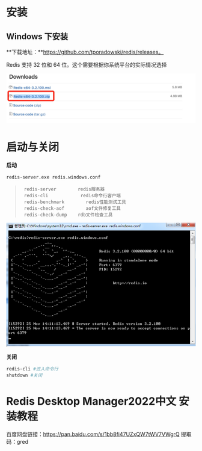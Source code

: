 # 安装

## Windows 下安装

**下载地址：**https://github.com/tporadowski/redis/releases。

Redis 支持 32 位和 64 位。这个需要根据你系统平台的实际情况选择

![img](https://raw.githubusercontent.com/feixue-altaaa/picture/master/pic/202407231704243.jpeg)

# 启动与关闭

**启动**

```bash
redis-server.exe redis.windows.conf
```

> ```
>  redis-server        redis服务器
>  redis-cli            redis命令行客户端
>  redis-benchmark        redis性能测试工具
>  redis-check-aof        aof文件修复工具
>  redis-check-dump    rdb文件检查工具
> ```

![Redis 安装](https://raw.githubusercontent.com/feixue-altaaa/picture/master/pic/202407231704499.png)

**关闭**

```bash
redis-cli #进入命令行
shutdown #关闭
```

# Redis Desktop Manager2022中文  安装教程

百度网盘链接：https://pan.baidu.com/s/1bb8fi47UZxQW7tWV7VWgrQ
提取码：gred